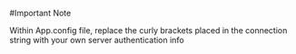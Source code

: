 #Important Note

Within App.config file, replace the curly brackets placed in the connection string with your own server authentication info 
